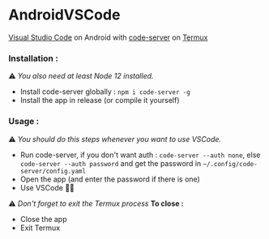 # AndroidVSCode
[Visual Studio Code](https://code.visualstudio.com/) on Android with [code-server](https://github.com/cdr/code-server) on [Termux](https://termux.com/)

### Installation :
⚠️ *You also need at least Node 12 installed.*

  * Install code-server globally : `npm i code-server -g`
  * Install the app in release (or compile it yourself)

### Usage :
⚠️ *You should do this steps whenever you want to use VSCode.*

  * Run code-server, if you don't want auth : `code-server --auth none`, else `code-server --auth password` and get the password in `~/.config/code-server/config.yaml`
  * Open the app (and enter the password if there is one)
  * Use VSCode 🎉🎉

⚠️ *Don't forget to exit the Termux process*
**To close :**
  * Close the app
  * Exit Termux
